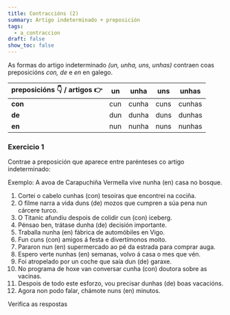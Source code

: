 ```yaml
---
title: Contraccións (2)
summary: Artigo indeterminado + preposición
tags:
  - a_contraccion
draft: false
show_toc: false
---
```

As formas do artigo indeterminado _(un, unha, uns, unhas)_ contraen coas
preposicións _con, de_ e _en_ en galego.

| preposicións 👇 / artigos 👉 | un  | unha  | uns  | unhas  |
| -------------------------     | --- | ----- | ---- | ------ |
| **con**                       | cun | cunha | cuns | cunhas |
| **de**                        | dun | dunha | duns | dunhas |
| **en**                        | nun | nunha | nuns | nunhas |

### Exercicio 1

Contrae a preposición que aparece entre parénteses co artigo indeterminado:

Exemplo: A avoa de Carapuchiña Vermella vive <e-answer readonly>nunha</e-answer> (en) casa no bosque.

1. Cortei o cabelo <e-answer>cunhas</e-answer> (con) tesoiras que encontrei na cociña.
2. O filme narra a vida <e-answer>duns</e-answer> (de) mozos que cumpren a súa pena nun cárcere turco.
3. O Titanic afundiu despois de colidir <e-answer>cun</e-answer> (con) iceberg.
4. Pénsao ben, trátase <e-answer>dunha</e-answer> (de) decisión importante.
5. Traballa <e-answer>nunha</e-answer> (en) fábrica de automóbiles en Vigo.
6. Fun <e-answer>cuns</e-answer> (con) amigos á festa e divertímonos moito.
7. Pararon <e-answer>nun</e-answer> (en) supermercado ao pé da estrada para comprar auga.
8. Espero verte <e-answer>nunhas</e-answer> (en) semanas, volvo á casa o mes que vén.
9. Foi atropelado por un coche que saía <e-answer>dun</e-answer> (de) garaxe.
10. No programa de hoxe van conversar <e-answer>cunha</e-answer> (con) doutora sobre as vacinas.
11. Despois de todo este esforzo, vou precisar <e-answer> dunhas</e-answer> (de) boas vacacións.
12. Agora non podo falar, chámote <e-answer>nuns</e-answer> (en) minutos.

<e-validate>Verifica as respostas</e-validate>
